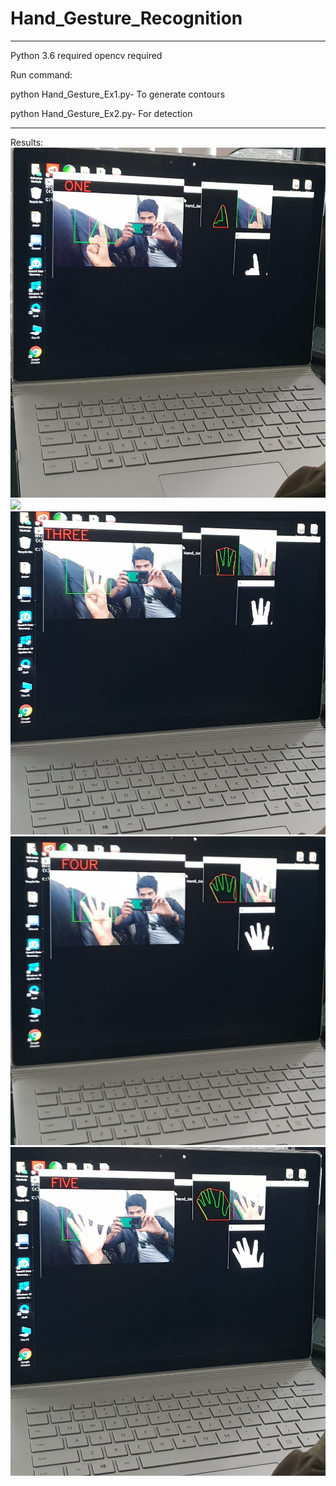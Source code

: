# Hand_Gesture_Recognition
**************************************************
Python 3.6 required
opencv required

Run command:

python Hand_Gesture_Ex1.py- To generate contours

python Hand_Gesture_Ex2.py- For detection
**************************************************
Results:
![](images/1.jpeg)
![](images/12.jpeg)
![](images/3.jpeg)
![](images/4.jpeg)
![](images/5.jpeg)

